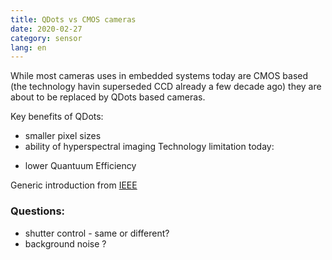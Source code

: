 ```yaml
---
title: QDots vs CMOS cameras
date: 2020-02-27
category: sensor
lang: en
---
```


While most cameras uses in embedded systems today are CMOS based (the technology havin superseded CCD already a few decade ago) they are about to be replaced by QDots based cameras.

Key benefits of QDots:
* smaller pixel sizes
* ability of hyperspectral imaging
Technology limitation today:
- lower Quantuum Efficiency

Generic introduction from [IEEE](https://spectrum.ieee.org/consumer-electronics/audiovideo/move-over-cmos-here-come-snapshots-by-quantum-dots)

### Questions:
* shutter control - same or different?
* background noise ?
